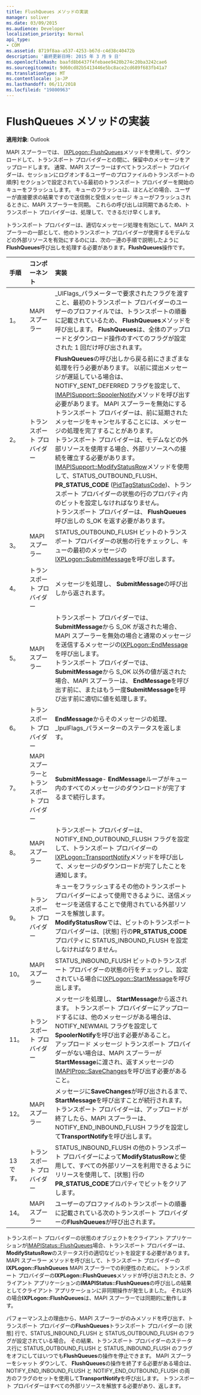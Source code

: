 ```yaml
---
title: FlushQueues メソッドの実装
manager: soliver
ms.date: 03/09/2015
ms.audience: Developer
localization_priority: Normal
api_type:
- COM
ms.assetid: 8719f8aa-a537-4253-b67d-c4d38c40472b
description: '最終更新日時: 2015 年 3 月 9 日'
ms.openlocfilehash: baafd8b6437f4febaee9420b274c20ba3242cae6
ms.sourcegitcommit: 9d60cd82b5413446e5bc8ace2cd689f683fb41a7
ms.translationtype: MT
ms.contentlocale: ja-JP
ms.lasthandoff: 06/11/2018
ms.locfileid: "19800963"
---
```

# <a name="implementing-the-flushqueues-method"></a>FlushQueues メソッドの実装

  
  
**適用対象**: Outlook 
  
MAPI スプーラーでは、 [IXPLogon::FlushQueues](ixplogon-flushqueues.md)メソッドを使用して、ダウンロードして、トランスポート プロバイダーとの間に、保留中のメッセージをアップロードします。 通常、MAPI スプーラーはすべてトランスポート プロバイダーは、セッションにログオンするユーザーのプロファイルのトランスポートの順序] セクションで設定されている最初のトランスポート プロバイダーを開始のキューをフラッシュします。 キューのフラッシュは、ほとんどの場合、ユーザーが直接要求の結果ですので送信側と受信メッセージ キューがフラッシュされるときに、MAPI スプーラーを同期。 これらの呼び出しは同期であるため、トランスポート プロバイダーは、処理して、できるだけ早くします。 
  
トランスポート プロバイダーは、適切なメッセージ処理を有効にして、MAPI スプーラーの一部として、他のトランスポート プロバイダーが使用するモデムなどの外部リソースを有効にするのには、次の一連の手順で説明したように**FlushQueues**呼び出しを処理する必要があります。**FlushQueues**操作です。 
  
|**手順**|**コンポーネント**|**実装**|
|:-----|:-----|:-----|
|1。  <br/> |MAPI スプーラー  <br/> |_UlFlags_パラメーターで要求されたフラグを渡すこと、最初のトランスポート プロバイダーのユーザーのプロファイルでは、トランスポートの順番に記載されているため、 **FlushQueues**メソッドを呼び出します。 **FlushQueues**は、全体のアップロードとダウンロード操作のすべてのフラグが設定された 1 回だけ呼び出されます。  <br/> |
|2。  <br/> |トランスポート プロバイダー  <br/> |**FlushQueues**の呼び出しから戻る前にさまざまな処理を行う必要があります。 以前に提出メッセージが遅延している場合は、NOTIFY_SENT_DEFERRED フラグを設定して、 [IMAPISupport::SpoolerNotify](imapisupport-spoolernotify.md)メソッドを呼び出す必要があります。 MAPI スプーラーを無効にするトランスポート プロバイダーは、前に延期されたメッセージをキャンセルすることには、メッセージの処理を完了することがあります。  <br/> トランスポート プロバイダーは、モデムなどの外部リソースを使用する場合、外部リソースへの接続を確立する必要があります。  <br/> [IMAPISupport::ModifyStatusRow](imapisupport-modifystatusrow.md)メソッドを使用して、STATUS_OUTBOUND_FLUSH、 **PR_STATUS_CODE** ([PidTagStatusCode](pidtagstatuscode-canonical-property.md))、トランスポート プロバイダーの状態の行のプロパティ内のビットを設定しなければなりません。  <br/> トランスポート プロバイダーは、 **FlushQueues**呼び出しの S_OK を返す必要があります。  <br/> |
|3。  <br/> |MAPI スプーラー  <br/> |STATUS_OUTBOUND_FLUSH ビットのトランスポート プロバイダーの状態の行をチェックし、キューの最初のメッセージの[IXPLogon::SubmitMessage](ixplogon-submitmessage.md)を呼び出します。  <br/> |
|4。  <br/> |トランスポート プロバイダー  <br/> |メッセージを処理し、 **SubmitMessage**の呼び出しから返されます。  <br/> |
|5。  <br/> |MAPI スプーラー  <br/> |トランスポート プロバイダーでは、 **SubmitMessage**から S_OK が返された場合、MAPI スプーラーを無効の場合と通常のメッセージを送信するメッセージの[IXPLogon::EndMessage](ixplogon-endmessage.md)を呼び出します。  <br/> トランスポート プロバイダーでは、 **SubmitMessage**から S_OK 以外の値が返された場合、MAPI スプーラーは、 **EndMessage**を呼び出す前に、またはもう一度**SubmitMessage**を呼び出す前に適切に値を処理します。  <br/> |
|6。  <br/> |トランスポート プロバイダー  <br/> |**EndMessage**からそのメッセージの処理、 _lpulFlags_パラメーターのステータスを返します。  <br/> |
|7。  <br/> |MAPI スプーラーとトランスポート プロバイダー  <br/> |**SubmitMessage**- **EndMessage**ループがキュー内のすべてのメッセージのダウンロードが完了するまで続行します。  <br/> |
|8。  <br/> |MAPI スプーラー  <br/> |トランスポート プロバイダーは、NOTIFY_END_OUTBOUND_FLUSH フラグを設定して、トランスポート プロバイダーの[IXPLogon::TransportNotify](ixplogon-transportnotify.md)メソッドを呼び出して、メッセージのダウンロードが完了したことを通知します。  <br/> |
|9。  <br/> |トランスポート プロバイダー  <br/> |キューをフラッシュするその他のトランスポート プロバイダーによって使用できるように、送信メッセージを送信することで使用されている外部リソースを解放します。  <br/> **ModifyStatusRow**では、ビットのトランスポート プロバイダーは、[状態] 行の**PR_STATUS_CODE**プロパティに STATUS_INBOUND_FLUSH を設定しなければなりません。  <br/> |
|10。  <br/> |MAPI スプーラー  <br/> |STATUS_INBOUND_FLUSH ビットのトランスポート プロバイダーの状態の行をチェックし、設定されている場合に[IXPLogon::StartMessage](ixplogon-startmessage.md)を呼び出します。  <br/> |
|11。  <br/> |トランスポート プロバイダー  <br/> |メッセージを処理し、 **StartMessage**から返されます。 トランスポート プロバイダーにアップロードするには、他のメッセージがある場合は、NOTIFY_NEWMAIL フラグを設定して**SpoolerNotify**を呼び出す必要があること。  <br/> アップロード メッセージ トランスポート プロバイダーがない場合は、MAPI スプーラーが**StartMessage**に渡され、返すメッセージの[IMAPIProp::SaveChanges](imapiprop-savechanges.md)を呼び出す必要があること。  <br/> |
|12。  <br/> |MAPI スプーラー  <br/> |メッセージに**SaveChanges**が呼び出されるまで、 **StartMessage**を呼び出すことが続行されます。 トランスポート プロバイダーは、アップロードが終了したら、MAPI スプーラーは、NOTIFY_END_INBOUND_FLUSH フラグを設定して**TransportNotify**を呼び出します。  <br/> |
|13 です。  <br/> |トランスポート プロバイダー  <br/> |STATUS_INBOUND_FLUSH の他のトランスポート プロバイダーによって**ModifyStatusRow**と使用して、すべての外部リソースを利用できるようにリリースを使用して、[状態] 行の**PR_STATUS_CODE**プロパティでビットをクリアします。  <br/> |
|14。  <br/> |MAPI スプーラー  <br/> |ユーザーのプロファイルのトランスポートの順番に記載されている次のトランスポート プロバイダーの**FlushQueues**が呼び出されます。  <br/> |
   
トランスポート プロバイダーの状態のオブジェクトをクライアント アプリケーションが[IMAPIStatus::FlushQueues](imapistatus-flushqueues.md)場合、トランスポート プロバイダーは、 **ModifyStatusRow**のステータス行の適切なビットを設定する必要があります。 MAPI スプーラー メソッドを呼び出して、トランスポート プロバイダーの**IXPLogon::FlushQueues** MAPI スプーラーでの利便性のために。 トランスポート プロバイダーの**IXPLogon::FlushQueues**メソッドが呼び出されたとき、クライアント アプリケーションの**IMAPIStatus::FlushQueues**の呼び出しの結果としてクライアント アプリケーションに非同期操作が発生しました。 それ以外の場合**IXPLogon::FlushQueues**は、MAPI スプーラーでは同期的に動作します。 
  
パフォーマンス上の理由から、MAPI スプーラーがのみメソッドを呼び出す、トランスポート プロバイダーの**FlushQueues**トランスポート プロバイダーの [状態] 行で、STATUS_INBOUND_FLUSH と STATUS_OUTBOUND_FLUSH のフラグが設定されている場合。 その結果、トランスポート プロバイダーのステータス行に STATUS_OUTBOUND_FLUSH と STATUS_INBOUND_FLUSH のフラグをオフにしてはいつでも**FlushQueues**の操作を停止できます。 MAPI スプーラーをシャット ダウンして、 **FlushQueues**の操作を終了する必要がある場合は、NOTIFY_END_INBOUND_FLUSH と NOTIFY_END_OUTBOUND_FLUSH の両方のフラグのセットを使用して**TransportNotify**を呼び出します。 トランスポート プロバイダーはすべての外部リソースを解放する必要があり、返します。 
  

